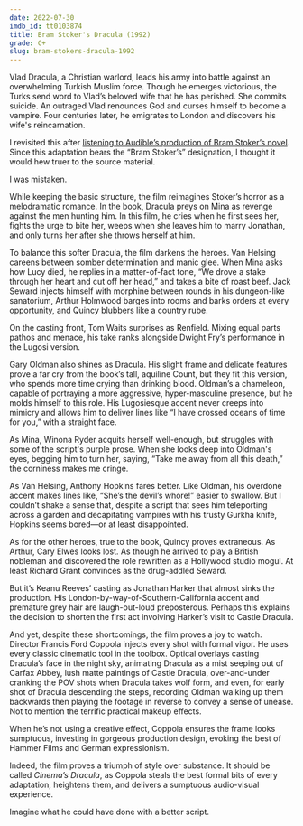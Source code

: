 ```yaml
---
date: 2022-07-30
imdb_id: tt0103874
title: Bram Stoker's Dracula (1992)
grade: C+
slug: bram-stokers-dracula-1992
---
```


Vlad Dracula, a Christian warlord, leads his army into battle against an overwhelming Turkish Muslim force. Though he emerges victorious, the Turks send word to Vlad’s beloved wife that he has perished. She commits suicide. An outraged Vlad renounces God and curses himself to become a vampire. Four centuries later, he emigrates to London and discovers his wife's reincarnation.

<!-- end -->

I revisited this after <a href="https://www.franksbooklog.com/reviews/dracula-by-bram-stoker/">listening to Audible’s production of Bram Stoker’s novel</a>. Since this adaptation bears the “Bram Stoker’s” designation, I thought it would hew truer to the source material.

I was mistaken.

While keeping the basic structure, the film reimagines Stoker’s horror as a melodramatic romance. In the book, Dracula preys on Mina as revenge against the men hunting him. In this film, he cries when he first sees her, fights the urge to bite her, weeps when she leaves him to marry Jonathan, and only turns her after she throws herself at him.

To balance this softer Dracula, the film darkens the heroes. Van Helsing careens between somber determination and manic glee. When Mina asks how Lucy died, he replies in a matter-of-fact tone, “We drove a stake through her heart and cut off her head,” and takes a bite of roast beef. Jack Seward injects himself with morphine between rounds in his dungeon-like sanatorium, Arthur Holmwood barges into rooms and barks orders at every opportunity, and Quincy blubbers like a country rube.

On the casting front, Tom Waits surprises as Renfield. Mixing equal parts pathos and menace, his take ranks alongside Dwight Fry’s performance in <span data-imdb-id="tt0021814">the Lugosi version</span>.

Gary Oldman also shines as Dracula. His slight frame and delicate features prove a far cry from the book’s tall, aquiline Count, but they fit this version, who spends more time crying than drinking blood. Oldman’s a chameleon, capable of portraying a more aggressive, hyper-masculine presence, but he molds himself to this role. His Lugosiesque accent never creeps into mimicry and allows him to deliver lines like “I have crossed oceans of time for you,” with a straight face.

As Mina, Winona Ryder acquits herself well-enough, but struggles with some of the script's purple prose. When she looks deep into Oldman's eyes, begging him to turn her, saying, “Take me away from all this death,” the corniness makes me cringe.

As Van Helsing, Anthony Hopkins fares better. Like Oldman, his overdone accent makes lines like, “She’s the devil’s whore!” easier to swallow. But I couldn’t shake a sense that, despite a script that sees him teleporting across a garden and decapitating vampires with his trusty Gurkha knife, Hopkins seems bored—or at least disappointed.

As for the other heroes, true to the book, Quincy proves extraneous. As Arthur, Cary Elwes looks lost. As though he arrived to play a British nobleman and discovered the role rewritten as a Hollywood studio mogul. At least Richard Grant convinces as the drug-addled Seward.

But it’s Keanu Reeves’ casting as Jonathan Harker that almost sinks the production. His London-by-way-of-Southern-California accent and premature grey hair are laugh-out-loud preposterous. Perhaps this explains the decision to shorten the first act involving Harker’s visit to Castle Dracula.

And yet, despite these shortcomings, the film proves a joy to watch. Director Francis Ford Coppola injects every shot with formal vigor. He uses every classic cinematic tool in the toolbox. Optical overlays casting Dracula’s face in the night sky, animating Dracula as a mist seeping out of Carfax Abbey, lush matte paintings of Castle Dracula, over-and-under cranking the POV shots when Dracula takes wolf form, and even, for early shot of Dracula descending the steps, recording Oldman walking up them backwards then playing the footage in reverse to convey a sense of unease. Not to mention the terrific practical makeup effects.

When he’s not using a creative effect, Coppola ensures the frame looks sumptuous, investing in gorgeous production design, evoking the best of Hammer Films and German expressionism.

Indeed, the film proves a triumph of style over substance. It should be called _Cinema’s Dracula_, as Coppola steals the best formal bits of every adaptation, heightens them, and delivers a sumptuous audio-visual experience.

Imagine what he could have done with a better script.